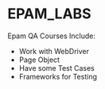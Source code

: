 # EPAM_LABS
Epam QA Courses
Include:
- Work with WebDriver 
- Page Object
- Have some Test Cases
- Frameworks for Testing
